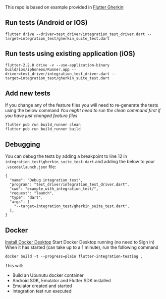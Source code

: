 This repo is based on example provided in [Flutter Gherkin](https://github.com/search?q=user%3Ajaffamonkey+flutter+gherkin)

## Run tests (Android or IOS)
```
flutter drive --driver=test_driver/integration_test_driver.dart --target=integration_test/gherkin_suite_test.dart
```
## Run tests using existing application (iOS)
```
flutter-2.2.0 drive -v --use-application-binary build/ios/iphoneos/Runner.app --driver=test_driver/integration_test_driver.dart --target=integration_test/gherkin_suite_test.dart
````
## Add new tests
If you change any of the feature files you will need to re-generate the tests using the below command
_You might need to run the clean command first if you have just changed feature files_
```
flutter pub run build_runner clean
flutter pub run build_runner build
```

## Debugging
You can debug the tests by adding a breakpoint to line 12 in `integration_test\gherkin_suite_test.dart` and adding the below to your `.vscode\launch.json` file:
```
{
  "name": "Debug integration_test",
  "program": "test_driver/integration_test_driver.dart",
  "cwd": "example_with_integration_test/",
  "request": "launch",
  "type": "dart",
  "args": [
    "--target=integration_test/gherkin_suite_test.dart",
  ],
}
```

## Docker

[Install Docker Desktop](https://docs.docker.com/engine/install/)
Start Docker Desktop running (no need to Sign in)
When it has started (can take up to a 1 minute), run the following command
```
docker build -t --progress=plain flutter-integration-testing .
```
This will:
- Build an Ubunutu docker container
- Android SDK, Emulator and Flutter SDK installed
- Emulator created and started
- Integration test run executed
